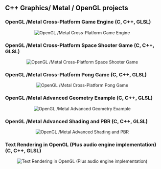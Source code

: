 ## C++ Graphics/ Metal / OpenGL projects

### OpenGL /Metal Cross-Platform Game Engine (C, C++, GLSL)

<div style="text-align: center;">
    <img src="https://github.com/sheraadams/Graphics-Rendering-Portfolio/assets/110789514/168d5504-ec8b-492a-aa16-9b0a7d30f625" alt="OpenGL /Metal Cross-Platform Game Engine">
</div>

### OpenGL /Metal Cross-Platform Space Shooter Game (C, C++, GLSL)

<div style="text-align: center;">
    <img src="https://github.com/sheraadams/Graphics-Rendering-Portfolio/assets/110789514/63c331e3-a26f-4ec6-b92d-2ee4343419fd" alt="OpenGL /Metal Cross-Platform Space Shooter Game">
</div>

### OpenGL /Metal Cross-Platform Pong Game (C, C++, GLSL)

<div style="text-align: center;">
    <img src="https://github.com/sheraadams/Graphics-Rendering-Portfolio/assets/110789514/c8734bff-32ba-4ce0-9989-e069f3cd7df3" alt="OpenGL /Metal Cross-Platform Pong Game">
</div>

### OpenGL /Metal Advanced Geometry Example (C, C++, GLSL)

<div style="text-align: center;">
    <img src="https://github.com/sheraadams/Graphics-Rendering-Portfolio/assets/110789514/06d350ea-00ba-4d97-a880-1cf19d8802b2" alt="OpenGL /Metal Advanced Geometry Example">
</div>


### OpenGL /Metal Advanced Shading and PBR (C, C++, GLSL)

<div style="text-align: center;">
    <img src="https://github.com/sheraadams/Graphics-Rendering-Portfolio/assets/110789514/e56e1e7b-b8bf-43d8-9d6a-ac092de49093" alt="OpenGL /Metal Advanced Shading and PBR">
</div>

### Text Rendering in OpenGL (Plus audio engine implementation) (C, C++, GLSL)

<div style="text-align: center;">
    <img src="https://github.com/sheraadams/Graphics-Rendering-Portfolio/assets/110789514/7b8df28d-837d-4397-bf73-99a67c4fccbb" alt="Text Rendering in OpenGL (Plus audio engine implementation)">
</div>


 

